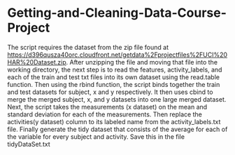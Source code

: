 # Getting-and-Cleaning-Data-Course-Project

The script requires the dataset from the zip file found at https://d396qusza40orc.cloudfront.net/getdata%2Fprojectfiles%2FUCI%20HAR%20Dataset.zip. After unzipping the file and moving that file into the working directory, the next step is to read the features, activity_labels, and each of the train and test txt files into its own dataset using the read.table function. Then using the rbind function, the script binds together the train and test datasets for  subject, x and y respectively. It then uses cbind to merge the merged subject, x, and y datasets into one large merged dataset. Next, the script takes the measurements (x dataset) on the mean and standard deviation for each of the measurements. Then replace the activities(y dataset) column to its labeled name from the activity_labels.txt file. Finally generate the tidy dataset that consists of the average for each of the variable for every subject and activity. Save this in the file tidyDataSet.txt


